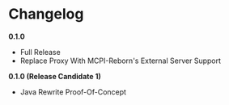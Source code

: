 # Changelog

**0.1.0**
* Full Release
* Replace Proxy With MCPI-Reborn's External Server Support

**0.1.0 (Release Candidate 1)**
* Java Rewrite Proof-Of-Concept